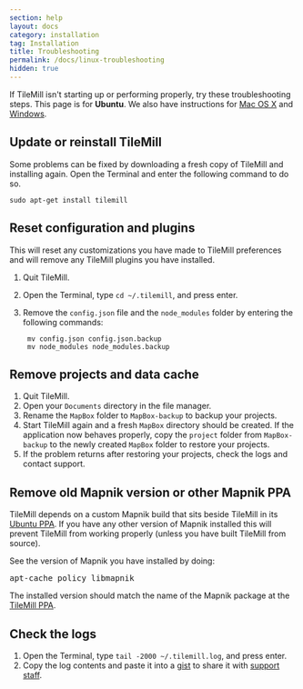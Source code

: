 ```yaml
---
section: help
layout: docs
category: installation
tag: Installation
title: Troubleshooting
permalink: /docs/linux-troubleshooting
hidden: true
---
```

If TileMill isn't starting up or performing properly, try these troubleshooting steps. This page is for **Ubuntu**. We also have instructions for [Mac OS X](/tilemill/docs/mac-troubleshooting) and [Windows](/tilemill/docs/win-troubleshooting).

## Update or reinstall TileMill

Some problems can be fixed by downloading a fresh copy of TileMill and installing again. Open the Terminal and enter the following command to do so.

    sudo apt-get install tilemill

## Reset configuration and plugins

This will reset any customizations you have made to TileMill preferences and will remove any TileMill plugins you have installed.

1. Quit TileMill.
2. Open the Terminal, type `cd ~/.tilemill`, and press enter.
3. Remove the `config.json` file and the `node_modules` folder by entering the following commands:

        mv config.json config.json.backup
        mv node_modules node_modules.backup

## Remove projects and data cache

1. Quit TileMill.
2. Open your `Documents` directory in the file manager.
4. Rename the `MapBox` folder to `MapBox-backup` to backup your projects.
5. Start TileMill again and a fresh `MapBox` directory should be created. If the application now behaves properly, copy the `project` folder from `MapBox-backup` to the newly created `MapBox` folder to restore your projects.
6. If the problem returns after restoring your projects, check the logs and contact support.

## Remove old Mapnik version or other Mapnik PPA

TileMill depends on a custom Mapnik build that sits beside TileMill in its [Ubuntu PPA](https://launchpad.net/~developmentseed/+archive/mapbox). If you have any other version of Mapnik installed this will prevent TileMill from working properly (unless you have built TileMill from source).

See the version of Mapnik you have installed by doing:

<pre>
apt-cache policy libmapnik
</pre>

The installed version should match the name of the Mapnik package at the [TileMill PPA](https://launchpad.net/~developmentseed/+archive/mapbox).

## Check the logs

1. Open the Terminal, type `tail -2000 ~/.tilemill.log`, and press enter.
2. Copy the log contents and paste it into a [gist](https://gist.github.com/) to share it with [support staff](http://support.mapbox.com/discussions/tilemill).
